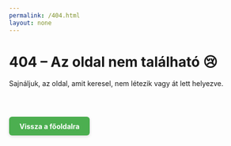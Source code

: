 ```yaml
---
permalink: /404.html
layout: none
---
```


# 404 – Az oldal nem található 😢

Sajnáljuk, az oldal, amit keresel, nem létezik vagy át lett helyezve.

<br>

<a href="/github.io/"
   style="
    display: inline-block;
    padding: 0.75em 1.5em;
    background: #4caf50;
    color: #fff;
    border-radius: 6px;
    text-decoration: none;
    margin-top: 1em;
    font-weight: bold;
    box-shadow: 0 2px 6px #0002;
    transition: background .2s;
   "
   onmouseover="this.style.background='#388e3c'"
   onmouseout="this.style.background='#4caf50'">
Vissza a főoldalra
</a>
